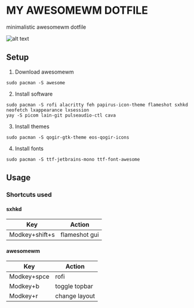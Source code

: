 # MY AWESOMEWM DOTFILE
minimalistic awesomewm dotfile

![alt text](https://media.discordapp.net/attachments/1080621207512174592/1115483937309982751/image.png)

## Setup

1. Download awesomewm
```
sudo pacman -S awesome
```
2. Install software
```
sudo pacman -S rofi alacritty feh papirus-icon-theme flameshot sxhkd neofetch lxappearance lxsession
yay -S picom lain-git pulseaudio-ctl cava
```
3. Install themes
```
sudo pacman -S qogir-gtk-theme eos-qogir-icons
```
4. Install fonts
```
sudo pacman -S ttf-jetbrains-mono ttf-font-awesome 
```

## Usage

### Shortcuts used

#### sxhkd
|      Key      |     Action    |
| ------------- | ------------- |
| Modkey+shift+s| flameshot gui |


#### awesomewm
|      Key      |     Action    |
| ------------- | ------------- |
|  Modkey+spce  |      rofi     |
|   Modkey+b    | toggle topbar |
|   Modkey+r    | change layout |
